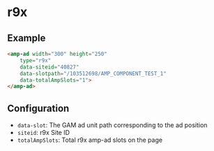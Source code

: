 # r9x

## Example

```html
<amp-ad width="300" height="250"
    type="r9x"
    data-siteid="40827"
    data-slotpath="/103512698/AMP_COMPONENT_TEST_1"
    data-totalAmpSlots="1">
</amp-ad>
```

## Configuration

-   `data-slot`: The GAM ad unit path corresponding to the ad position
-   `siteid`: r9x Site ID
-   `totalAmpSlots`: Total r9x amp-ad slots on the page
